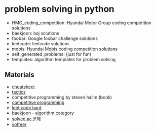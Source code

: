 # problem solving in python
- HMG_coding_competition: Hyundai Motor Group coding competition solutions
- baekjoon: boj solutions
- foobar: Google foobar challenge solutions
- leetcode: leetcode solutions
- mobis: Hyundai Mobis coding competition solutions
- self_generated_problems: (just for fun)
- templates: algorithm templates for problem solving

## Materials
- [cheatsheet](https://docs.google.com/spreadsheets/d/1VoVr5ObzuaRgxEY-To-LREIzAPUTIYpfI7fH4rUAu5w/edit?usp=sharing)
- [tactics](https://docs.google.com/presentation/d/1zFf-20tJ5mzxY1VBw0TIDiSCtyfYGEPWtMPQTwWCwjk/edit?usp=sharing)
- competitive programming by steven halim (book)
- [competitive programming](https://cp-algorithms.com/)
- [leet code hard](https://leetcode.com/problemset/all/?difficulty=HARD&page=1)
- [baekjoon - algorithm category](https://www.acmicpc.net/problem/tags)
- [solved.ac 문제](https://solved.ac/problems/level)
- [softeer](https://softeer.ai/index.do)
